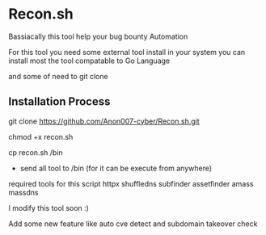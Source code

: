 # Recon.sh
Bassiacally this tool help your bug bounty Automation

For this tool you need some external tool install in your system you can install most the tool compatable to Go Language

and some of need to git clone


Installation Process
---------------------

git clone https://github.com/Anon007-cyber/Recon.sh.git

chmod +x recon.sh

cp recon.sh /bin


* send all tool to /bin (for it can be execute from anywhere)

required tools for this script
httpx
shuffledns
subfinder
assetfinder
amass
massdns



I modify this tool soon :) 

Add some new feature like auto cve detect and subdomain takeover check
